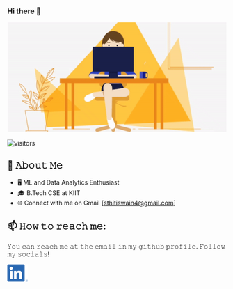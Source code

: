 ### Hi there 👋

<img src="https://github.com/sreeshagupta/sreeshagupta/blob/main/socials/intro.gif" alt="👋 Hi there! I'm (Sthiti Swain)" title="👋 Hi there! I'm Sthiti Swain"/>

![visitors](https://visitor-badge-reloaded.herokuapp.com/badge?page_id=sreeshagupta.sreeshagupta&color=00cf00)

## :book: 𝙰𝚋𝚘𝚞𝚝 𝙼𝚎

- 🖥  ML and Data Analytics Enthusiast
- 🎓 B.Tech CSE at KIIT
- 🌐 Connect with me on Gmail  [sthitiswain4@gmail.com]

## 📫 𝙷𝚘𝚠 𝚝𝚘 𝚛𝚎𝚊𝚌𝚑 𝚖𝚎:

𝚈𝚘𝚞 𝚌𝚊𝚗 𝚛𝚎𝚊𝚌𝚑 𝚖𝚎 𝚊𝚝 𝚝𝚑𝚎 𝚎𝚖𝚊𝚒𝚕 𝚒𝚗 𝚖𝚢 𝚐𝚒𝚝𝚑𝚞𝚋 𝚙𝚛𝚘𝚏𝚒𝚕𝚎. 𝙵𝚘𝚕𝚕𝚘𝚠 𝚖𝚢 𝚜𝚘𝚌𝚒𝚊𝚕𝚜!

[<img src="https://raw.githubusercontent.com/sreeshagupta/sreeshagupta/master/socials/linkedin.png" height="40em" align="center" alt="Follow sreeshagupta on LinkedIn" title="Follow me on LinkedIn"/>](https://www.linkedin.com/in/sthiti-swain-12595a206/)
<!--[<img src="https://raw.githubusercontent.com/sreeshagupta/sreeshagupta/master/socials/twitter.svg" height="40em" align="center" alt="Follow sreeshagupta on Twitter" title="Follow sreeshagupta on Twitter"/>]-->

